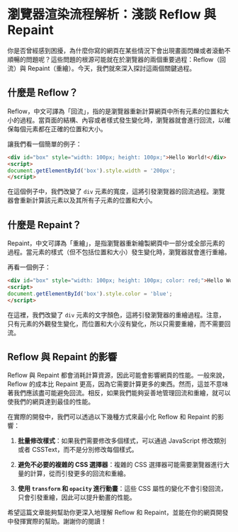 # 瀏覽器渲染流程解析：淺談 Reflow 與 Repaint

你是否曾經感到困擾，為什麼你寫的網頁在某些情況下會出現畫面閃爍或者滾動不順暢的問題呢？這些問題的根源可能就在於瀏覽器的兩個重要過程：Reflow（回流）與 Repaint（重繪）。今天，我們就來深入探討這兩個關鍵過程。

## 什麼是 Reflow？

Reflow，中文可譯為「回流」，指的是瀏覽器重新計算網頁中所有元素的位置和大小的過程。當頁面的結構、內容或者樣式發生變化時，瀏覽器就會進行回流，以確保每個元素都在正確的位置和大小。

讓我們看一個簡單的例子：

```html
<div id="box" style="width: 100px; height: 100px;">Hello World!</div>
<script>
document.getElementById('box').style.width = '200px';
</script>
```

在這個例子中，我們改變了 `div` 元素的寬度，這將引發瀏覽器的回流過程。瀏覽器會重新計算該元素以及其所有子元素的位置和大小。

## 什麼是 Repaint？

Repaint，中文可譯為「重繪」，是指瀏覽器重新繪製網頁中一部分或全部元素的過程。當元素的樣式（但不包括位置和大小）發生變化時，瀏覽器就會進行重繪。

再看一個例子：

```html
<div id="box" style="width: 100px; height: 100px; color: red;">Hello World!</div>
<script>
document.getElementById('box').style.color = 'blue';
</script>
```

在這裡，我們改變了 `div` 元素的文字顏色，這將引發瀏覽器的重繪過程。注意，只有元素的外觀發生變化，而位置和大小沒有變化，所以只需要重繪，而不需要回流。

## Reflow 與 Repaint 的影響

Reflow 與 Repaint 都會消耗計算資源，因此可能會影響網頁的性能。一般來說，Reflow 的成本比 Repaint 更高，因為它需要計算更多的東西。然而，這並不意味著我們應該盡可能避免回流。相反，如果我們能夠妥善地管理回流和重繪，就可以使我們的網頁達到最佳的性能。

在實際的開發中，我們可以透過以下幾種方式來最小化 Reflow 和 Repaint 的影響：

1. **批量修改樣式**：如果我們需要修改多個樣式，可以通過 JavaScript 修改類別或者 CSSText，而不是分別修改每個樣式。

2. **避免不必要的複雜的 CSS 選擇器**：複雜的 CSS 選擇器可能需要瀏覽器進行大量的計算，從而引發更多的回流和重繪。

3. **使用 `transform` 和 `opacity` 進行動畫**：這些 CSS 屬性的變化不會引發回流，只會引發重繪，因此可以提升動畫的性能。

希望這篇文章能夠幫助你更深入地理解 Reflow 和 Repaint，並能在你的網頁開發中發揮實際的幫助。謝謝你的閱讀！